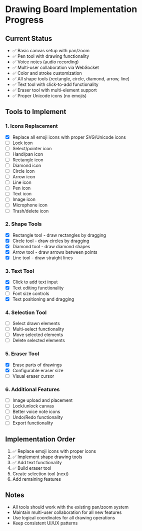 # Drawing Board Implementation Progress

## Current Status
- ✅ Basic canvas setup with pan/zoom
- ✅ Pen tool with drawing functionality
- ✅ Voice notes (audio recording)
- ✅ Multi-user collaboration via WebSocket
- ✅ Color and stroke customization
- ✅ All shape tools (rectangle, circle, diamond, arrow, line)
- ✅ Text tool with click-to-add functionality
- ✅ Eraser tool with multi-element support
- ✅ Proper Unicode icons (no emojis)

## Tools to Implement

### 1. Icons Replacement
- [x] Replace all emoji icons with proper SVG/Unicode icons
- [ ] Lock icon
- [ ] Select/pointer icon
- [ ] Hand/pan icon
- [ ] Rectangle icon
- [ ] Diamond icon  
- [ ] Circle icon
- [ ] Arrow icon
- [ ] Line icon
- [ ] Pen icon
- [ ] Text icon
- [ ] Image icon
- [ ] Microphone icon
- [ ] Trash/delete icon

### 2. Shape Tools
- [x] Rectangle tool - draw rectangles by dragging
- [x] Circle tool - draw circles by dragging  
- [x] Diamond tool - draw diamond shapes
- [x] Arrow tool - draw arrows between points
- [x] Line tool - draw straight lines

### 3. Text Tool
- [x] Click to add text input
- [x] Text editing functionality
- [ ] Font size controls
- [x] Text positioning and dragging

### 4. Selection Tool
- [ ] Select drawn elements
- [ ] Multi-select functionality
- [ ] Move selected elements
- [ ] Delete selected elements

### 5. Eraser Tool
- [x] Erase parts of drawings
- [x] Configurable eraser size
- [ ] Visual eraser cursor

### 6. Additional Features
- [ ] Image upload and placement
- [ ] Lock/unlock canvas
- [ ] Better voice note icons
- [ ] Undo/Redo functionality
- [ ] Export functionality

## Implementation Order
1. ✅ Replace emoji icons with proper icons
2. ✅ Implement shape drawing tools
3. ✅ Add text functionality
4. ✅ Build eraser tool
5. Create selection tool (next)
6. Add remaining features

## Notes
- All tools should work with the existing pan/zoom system
- Maintain multi-user collaboration for all new features  
- Use logical coordinates for all drawing operations
- Keep consistent UI/UX patterns